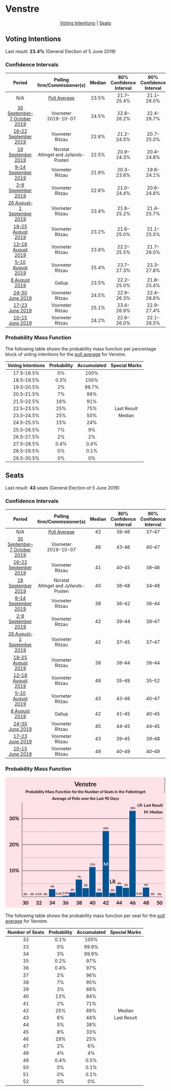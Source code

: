 # Venstre

<p align="center"><a href="#voting-intentions">Voting Intentions</a> | <a href="#seats">Seats</a></p>

## Voting Intentions

Last result: **23.4%** (General Election of 5 June 2019)

### Confidence Intervals

| Period     | Polling firm/Commissioner(s) | Median | 80% Confidence Interval | 90% Confidence Interval | 95% Confidence Interval | 99% Confidence Interval |
|:----------:|:----------------:|:-----------:|:-----------------------:|:-----------------------:|:-----------------------:|:-----------------------:|
| N/A | [Poll Average](average.html) | 23.5% | 21.7–25.4% | 21.1–26.0% | 20.6–26.5% | 19.8–27.5% |
| [30 September–7 October 2019](2019-10-07-Voxmeter.html) | Voxmeter <br> 2019-10-07 | 24.5% | 22.8–26.2% | 22.4–26.7% | 22.0–27.2% | 21.2–28.0% |
| [16–22 September 2019](2019-09-22-Voxmeter.html) | Voxmeter <br> Ritzau | 22.8% | 21.2–24.5% | 20.7–25.0% | 20.3–25.4% | 19.6–26.3% |
| [19 September 2019](2019-09-19-Norstat.html) | Norstat <br> Altinget and Jyllands-Posten | 22.5% | 20.9–24.3% | 20.4–24.8% | 20.0–25.2% | 19.3–26.1% |
| [9–14 September 2019](2019-09-14-Voxmeter.html) | Voxmeter <br> Ritzau | 21.9% | 20.3–23.6% | 19.8–24.1% | 19.4–24.5% | 18.7–25.3% |
| [2–9 September 2019](2019-09-09-Voxmeter.html) | Voxmeter <br> Ritzau | 22.6% | 21.0–24.4% | 20.6–24.8% | 20.2–25.3% | 19.4–26.1% |
| [26 August–1 September 2019](2019-09-01-Voxmeter.html) | Voxmeter <br> Ritzau | 23.4% | 21.8–25.2% | 21.4–25.7% | 21.0–26.1% | 20.2–26.9% |
| [18–25 August 2019](2019-08-25-Voxmeter.html) | Voxmeter <br> Ritzau | 23.2% | 21.6–25.0% | 21.1–25.5% | 20.7–25.9% | 20.0–26.7% |
| [12–18 August 2019](2019-08-18-Voxmeter.html) | Voxmeter <br> Ritzau | 23.8% | 22.2–25.5% | 21.7–26.0% | 21.3–26.5% | 20.6–27.3% |
| [5–10 August 2019](2019-08-10-Voxmeter.html) | Voxmeter <br> Ritzau | 25.4% | 23.7–27.3% | 23.3–27.8% | 22.8–28.2% | 22.1–29.1% |
| [8 August 2019](2019-08-08-Gallup.html) | Gallup | 23.5% | 22.2–25.0% | 21.8–25.4% | 21.5–25.7% | 20.8–26.4% |
| [24–30 June 2019](2019-06-30-Voxmeter.html) | Voxmeter <br> Ritzau | 24.5% | 22.9–26.3% | 22.4–26.8% | 22.0–27.2% | 21.3–28.1% |
| [17–23 June 2019](2019-06-23-Voxmeter.html) | Voxmeter <br> Ritzau | 25.1% | 23.4–26.9% | 22.9–27.4% | 22.5–27.8% | 21.7–28.7% |
| [10–15 June 2019](2019-06-15-Voxmeter.html) | Voxmeter <br> Ritzau | 24.2% | 22.6–26.0% | 22.1–26.5% | 21.7–27.0% | 20.9–27.9% |

### Probability Mass Function

The following table shows the probability mass function per percentage block of voting intentions for the [poll average](average.html) for Venstre.

| Voting Intentions | Probability | Accumulated | Special Marks |
|:-----------------:|:-----------:|:-----------:|:-------------:|
| 17.5–18.5% | 0% | 100% |  |
| 18.5–19.5% | 0.3% | 100% |  |
| 19.5–20.5% | 2% | 99.7% |  |
| 20.5–21.5% | 7% | 98% |  |
| 21.5–22.5% | 16% | 91% |  |
| 22.5–23.5% | 25% | 75% | Last Result |
| 23.5–24.5% | 25% | 50% | Median |
| 24.5–25.5% | 15% | 24% |  |
| 25.5–26.5% | 7% | 9% |  |
| 26.5–27.5% | 2% | 2% |  |
| 27.5–28.5% | 0.4% | 0.4% |  |
| 28.5–29.5% | 0% | 0.1% |  |
| 29.5–30.5% | 0% | 0% |  |


## Seats

Last result: **43** seats (General Election of 5 June 2019)

### Confidence Intervals

| Period     | Polling firm/Commissioner(s) | Median | 80% Confidence Interval | 90% Confidence Interval | 95% Confidence Interval | 99% Confidence Interval |
|:----------:|:----------------:|:------:|:-----------------------:|:-----------------------:|:-----------------------:|:-----------------------:|
| N/A | [Poll Average](average.html) | 42 | 38–46 | 37–47 | 34–48 | 34–48 |
| [30 September–7 October 2019](2019-10-07-Voxmeter.html) | Voxmeter <br> 2019-10-07 | 46 | 43–46 | 40–47 | 40–47 | 40–49 |
| [16–22 September 2019](2019-09-22-Voxmeter.html) | Voxmeter <br> Ritzau | 41 | 40–45 | 38–46 | 36–46 | 34–47 |
| [19 September 2019](2019-09-19-Norstat.html) | Norstat <br> Altinget and Jyllands-Posten | 40 | 36–48 | 34–48 | 34–48 | 34–48 |
| [9–14 September 2019](2019-09-14-Voxmeter.html) | Voxmeter <br> Ritzau | 38 | 36–42 | 36–44 | 36–44 | 34–47 |
| [2–9 September 2019](2019-09-09-Voxmeter.html) | Voxmeter <br> Ritzau | 42 | 39–44 | 38–47 | 38–47 | 35–47 |
| [26 August–1 September 2019](2019-09-01-Voxmeter.html) | Voxmeter <br> Ritzau | 42 | 37–45 | 37–47 | 37–49 | 36–49 |
| [18–25 August 2019](2019-08-25-Voxmeter.html) | Voxmeter <br> Ritzau | 38 | 38–44 | 38–44 | 38–45 | 36–47 |
| [12–18 August 2019](2019-08-18-Voxmeter.html) | Voxmeter <br> Ritzau | 48 | 35–49 | 35–52 | 35–52 | 35–52 |
| [5–10 August 2019](2019-08-10-Voxmeter.html) | Voxmeter <br> Ritzau | 43 | 43–46 | 40–47 | 40–48 | 40–52 |
| [8 August 2019](2019-08-08-Gallup.html) | Gallup | 42 | 41–45 | 40–45 | 39–46 | 38–47 |
| [24–30 June 2019](2019-06-30-Voxmeter.html) | Voxmeter <br> Ritzau | 45 | 44–45 | 44–45 | 41–48 | 38–49 |
| [17–23 June 2019](2019-06-23-Voxmeter.html) | Voxmeter <br> Ritzau | 43 | 39–45 | 39–48 | 39–48 | 39–51 |
| [10–15 June 2019](2019-06-15-Voxmeter.html) | Voxmeter <br> Ritzau | 49 | 40–49 | 40–49 | 40–49 | 39–49 |

### Probability Mass Function

![Graph with seats probability mass function not yet produced](average-seats-pmf-venstre.png "Seats Probability Mass Function")

The following table shows the probability mass function per seat for the [poll average](average.html) for Venstre.

| Number of Seats | Probability | Accumulated | Special Marks |
|:---------------:|:-----------:|:-----------:|:-------------:|
| 32 | 0.1% | 100% |  |
| 33 | 0% | 99.9% |  |
| 34 | 3% | 99.9% |  |
| 35 | 0.2% | 97% |  |
| 36 | 0.4% | 97% |  |
| 37 | 2% | 96% |  |
| 38 | 7% | 95% |  |
| 39 | 3% | 88% |  |
| 40 | 13% | 84% |  |
| 41 | 2% | 71% |  |
| 42 | 25% | 69% | Median |
| 43 | 6% | 44% | Last Result |
| 44 | 5% | 38% |  |
| 45 | 8% | 33% |  |
| 46 | 19% | 25% |  |
| 47 | 2% | 6% |  |
| 48 | 4% | 4% |  |
| 49 | 0.4% | 0.5% |  |
| 50 | 0% | 0.1% |  |
| 51 | 0% | 0.1% |  |
| 52 | 0% | 0% |  |



